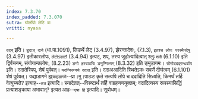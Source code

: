 ```yaml
---
index: 7.3.70
index_padded: 7.3.070
sutra: घोर्लोपो लेटि वा
vritti: nyasa

---
```

`ददन्` इति। `डुदाञ् दाने` (धा.पा.1091), लिङर्थे लेट् (3.4.97), झेरन्तादेशः, (7.1.3), `इतश्च लोपः परस्मैपदेषु` (3.4.97) इतीकारलोपः, `लेटोऽडाटौ` (3.4.94) इत्यट्, शप्, तस्य जुहोत्यादित्वात् श्लुः `श्लौ` (6.1.10) इति द्विर्वचनम्, संयोगान्तलोपः, (8.2.23) `ङमो ह्रस्वावचि ङमुण्णित्यम्` (8.3.32) इति ङ्मुडागमः। `सोमोददद्गन्धर्वाय` इति। ददातेस्पिप्, शेषं पुर्ववत्। `यदग्निरग्नये ददात्` इति। ददाअआदिति स्थितेऽकः सवर्णे दीर्घत्वम् (6.1.101) शेषं पूर्ववत्।
यद्याडागमे झ्र्`यद्यडागमे`--प्रा।मु।पाठःट कृते सत्यपि लोपे च ददादिति सिध्यति, किमर्थं तर्हि वेत्युच्यते? इत्याह--`तत्र` इत्यादि। स्यादेतत्--विस्ष्टार्थं तर्हि वाग्रहणणयुक्तम्; वदादित्यस्य रूपस्यासिद्धिं प्रत्याशङ्काया अभावात्? इत्यत आह--`एषा हि` इत्यादि। सुबोधम्।